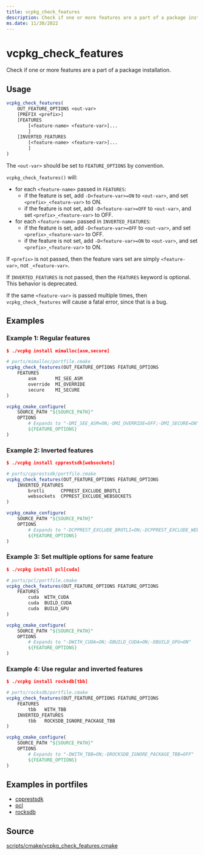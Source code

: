 ```yaml
---
title: vcpkg_check_features
description: Check if one or more features are a part of a package installation.
ms.date: 11/30/2022
---
```

# vcpkg_check_features

Check if one or more features are a part of a package installation.

## Usage

```cmake
vcpkg_check_features(
    OUT_FEATURE_OPTIONS <out-var>
    [PREFIX <prefix>]
    [FEATURES
        [<feature-name> <feature-var>]...
        ]
    [INVERTED_FEATURES
        [<feature-name> <feature-var>]...
        ]
)
```

The `<out-var>` should be set to `FEATURE_OPTIONS` by convention.

`vcpkg_check_features()` will:

- for each `<feature-name>` passed in `FEATURES`:
  - if the feature is set, add `-D<feature-var>=ON` to `<out-var>`, and set `<prefix>_<feature-var>` to ON.
  - if the feature is not set, add `-D<feature-var>=OFF` to `<out-var>`, and set `<prefix>_<feature-var>` to OFF.
- for each `<feature-name>` passed in `INVERTED_FEATURES`:
  - if the feature is set, add `-D<feature-var>=OFF` to `<out-var>`, and set `<prefix>_<feature-var>` to OFF.
  - if the feature is not set, add `-D<feature-var>=ON` to `<out-var>`, and set `<prefix>_<feature-var>` to ON.

If `<prefix>` is not passed, then the feature vars set are simply `<feature-var>`,
not `_<feature-var>`.

If `INVERTED_FEATURES` is not passed, then the `FEATURES` keyword is optional.
This behavior is deprecated.

If the same `<feature-var>` is passed multiple times,
then `vcpkg_check_features` will cause a fatal error,
since that is a bug.

## Examples

### Example 1: Regular features

```cmake
$ ./vcpkg install mimalloc[asm,secure]

# ports/mimalloc/portfile.cmake
vcpkg_check_features(OUT_FEATURE_OPTIONS FEATURE_OPTIONS
    FEATURES
        asm       MI_SEE_ASM
        override  MI_OVERRIDE
        secure    MI_SECURE
)

vcpkg_cmake_configure(
    SOURCE_PATH "${SOURCE_PATH}"
    OPTIONS
        # Expands to "-DMI_SEE_ASM=ON;-DMI_OVERRIDE=OFF;-DMI_SECURE=ON"
        ${FEATURE_OPTIONS}
)
```

### Example 2: Inverted features

```cmake
$ ./vcpkg install cpprestsdk[websockets]

# ports/cpprestsdk/portfile.cmake
vcpkg_check_features(OUT_FEATURE_OPTIONS FEATURE_OPTIONS
    INVERTED_FEATURES
        brotli      CPPREST_EXCLUDE_BROTLI
        websockets  CPPREST_EXCLUDE_WEBSOCKETS
)

vcpkg_cmake_configure(
    SOURCE_PATH "${SOURCE_PATH}"
    OPTIONS
        # Expands to "-DCPPREST_EXCLUDE_BROTLI=ON;-DCPPREST_EXCLUDE_WEBSOCKETS=OFF"
        ${FEATURE_OPTIONS}
)
```

### Example 3: Set multiple options for same feature

```cmake
$ ./vcpkg install pcl[cuda]

# ports/pcl/portfile.cmake
vcpkg_check_features(OUT_FEATURE_OPTIONS FEATURE_OPTIONS
    FEATURES
        cuda  WITH_CUDA
        cuda  BUILD_CUDA
        cuda  BUILD_GPU
)

vcpkg_cmake_configure(
    SOURCE_PATH "${SOURCE_PATH}"
    OPTIONS
        # Expands to "-DWITH_CUDA=ON;-DBUILD_CUDA=ON;-DBUILD_GPU=ON"
        ${FEATURE_OPTIONS}
)
```

### Example 4: Use regular and inverted features

```cmake
$ ./vcpkg install rocksdb[tbb]

# ports/rocksdb/portfile.cmake
vcpkg_check_features(OUT_FEATURE_OPTIONS FEATURE_OPTIONS
    FEATURES
        tbb   WITH_TBB
    INVERTED_FEATURES
        tbb   ROCKSDB_IGNORE_PACKAGE_TBB
)

vcpkg_cmake_configure(
    SOURCE_PATH "${SOURCE_PATH}"
    OPTIONS
        # Expands to "-DWITH_TBB=ON;-DROCKSDB_IGNORE_PACKAGE_TBB=OFF"
        ${FEATURE_OPTIONS}
)
```

## Examples in portfiles

- [cpprestsdk](https://github.com/microsoft/vcpkg/blob/master/ports/cpprestsdk/portfile.cmake)
- [pcl](https://github.com/microsoft/vcpkg/blob/master/ports/pcl/portfile.cmake)
- [rocksdb](https://github.com/microsoft/vcpkg/blob/master/ports/rocksdb/portfile.cmake)

## Source

[scripts/cmake/vcpkg\_check\_features.cmake](https://github.com/Microsoft/vcpkg/blob/master/scripts/cmake/vcpkg_check_features.cmake)
